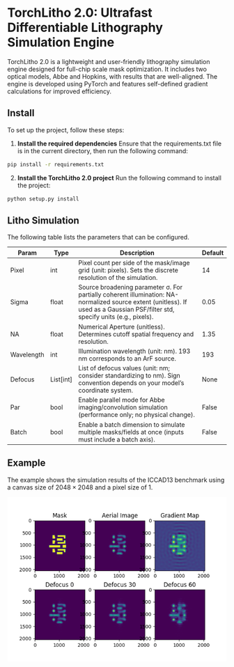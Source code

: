 # TorchLitho 2.0: Ultrafast Differentiable Lithography Simulation Engine

TorchLitho 2.0 is a lightweight and user-friendly lithography simulation engine designed for full-chip scale mask optimization.
It includes two optical models, Abbe and Hopkins, with results that are well-aligned.
The engine is developed using PyTorch and features self-defined gradient calculations for improved efficiency.

## Install
To set up the project, follow these steps:

1. **Install the required dependencies**
Ensure that the requirements.txt file is in the current directory, then run the following command:
```sh
pip install -r requirements.txt
```
2. **Install the TorchLitho 2.0 project**
Run the following command to install the project:

```sh
python setup.py install
```
## Litho Simulation

The following table lists the parameters that can be configured.

| Param      | Type      | Description                                                                                               | Default |
|------------|-----------|-----------------------------------------------------------------------------------------------------------|---------|
| Pixel      | int       | Pixel count per side of the mask/image grid (unit: pixels). Sets the discrete resolution of the simulation. | 14      |
| Sigma      | float     | Source broadening parameter σ. For partially coherent illumination: NA-normalized source extent (unitless). If used as a Gaussian PSF/filter std, specify units (e.g., pixels). | 0.05    |
| NA         | float     | Numerical Aperture (unitless). Determines cutoff spatial frequency and resolution.                         | 1.35    |
| Wavelength | int       | Illumination wavelength (unit: nm). 193 nm corresponds to an ArF source.                                   | 193     |
| Defocus    | List[int] | List of defocus values (unit: nm; consider standardizing to nm). Sign convention depends on your model’s coordinate system. | None    |
| Par        | bool      | Enable parallel mode for Abbe imaging/convolution simulation (performance only; no physical change).       | False   |
| Batch      | bool      | Enable a batch dimension to simulate multiple masks/fields at once (inputs must include a batch axis).     | False   |

## Example
The example shows the simulation results of the ICCAD13 benchmark using a canvas size of $2048 \times 2048$ and a pixel size of 1.


![example](.assert/example.png)

